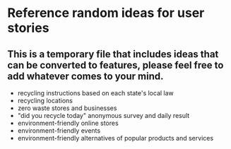 # Reference random ideas for user stories

## This is a temporary file that includes ideas that can be converted to features, please feel free to add whatever comes to your mind.

- recycling instructions based on each state's local law
- recycling locations
- zero waste stores and businesses
- "did you recycle today" anonymous survey and daily result
- environment-friendly online stores
- environment-friendly events
- environment-friendly alternatives of popular products and services

